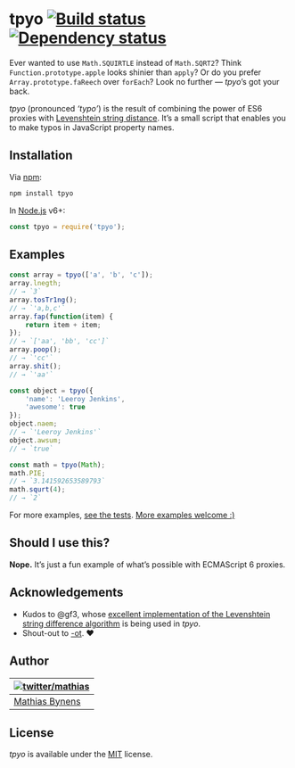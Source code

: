 # tpyo [![Build status](https://travis-ci.org/mathiasbynens/tpyo.svg?branch=master)](https://travis-ci.org/mathiasbynens/tpyo) [![Dependency status](https://gemnasium.com/mathiasbynens/tpyo.svg)](https://gemnasium.com/mathiasbynens/tpyo)

Ever wanted to use `Math.SQUIRTLE` instead of `Math.SQRT2`? Think `Function.prototype.apple` looks shinier than `apply`? Or do you prefer `Array.prototype.faReech` over `forEach`? Look no further — _tpyo_’s got your back.

_tpyo_ (pronounced _‘typo’_) is the result of combining the power of ES6 proxies with [Levenshtein string distance](https://github.com/gf3/Levenshtein). It’s a small script that enables you to make typos in JavaScript property names.

## Installation

Via [npm](https://www.npmjs.com/):

```bash
npm install tpyo
```

In [Node.js](https://nodejs.org/) v6+:

```js
const tpyo = require('tpyo');
```

## Examples

```js
const array = tpyo(['a', 'b', 'c']);
array.lnegth;
// → `3`
array.tosTr1ng();
// → `'a,b,c'`
array.fap(function(item) {
	return item + item;
});
// → `['aa', 'bb', 'cc']`
array.poop();
// → `'cc'`
array.shit();
// → `'aa'`

const object = tpyo({
	'name': 'Leeroy Jenkins',
	'awesome': true
});
object.naem;
// → `'Leeroy Jenkins'`
object.awsum;
// → `true`

const math = tpyo(Math);
math.PIE;
// → `3.141592653589793`
math.squrt(4);
// → `2`
```

For more examples, [see the tests](https://github.com/mathiasbynens/tpyo/blob/master/tests/tests.js). [More examples welcome :)](https://github.com/mathiasbynens/tpyo/issues/1)

## Should I use this?

**Nope.** It’s just a fun example of what’s possible with ECMAScript 6 proxies.

## Acknowledgements

* Kudos to @gf3, whose [excellent implementation of the Levenshtein string difference algorithm](http://gf3.github.com/Levenshtein/) is being used in _tpyo_.
* Shout-out to [-ot](http://ot-crew.com/). ♥

## Author

| [![twitter/mathias](https://gravatar.com/avatar/24e08a9ea84deb17ae121074d0f17125?s=70)](https://twitter.com/mathias "Follow @mathias on Twitter") |
|---|
| [Mathias Bynens](https://mathiasbynens.be/) |

## License

_tpyo_ is available under the [MIT](https://mths.be/mit) license.
